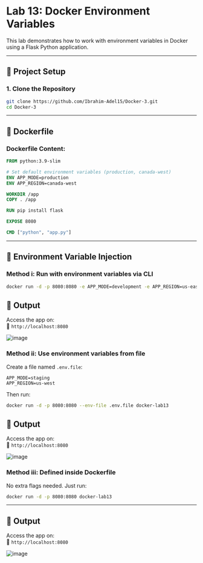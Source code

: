 # Lab 13: Docker Environment Variables

This lab demonstrates how to work with environment variables in Docker using a Flask Python application.

---

## 🔧 Project Setup

### 1. Clone the Repository
```bash
git clone https://github.com/Ibrahim-Adel15/Docker-3.git
cd Docker-3
```

---

## 🐳 Dockerfile

### Dockerfile Content:
```dockerfile
FROM python:3.9-slim

# Set default environment variables (production, canada-west)
ENV APP_MODE=production
ENV APP_REGION=canada-west

WORKDIR /app
COPY . /app

RUN pip install flask

EXPOSE 8080

CMD ["python", "app.py"]
```

---

## 🧪 Environment Variable Injection

### Method i: Run with environment variables via CLI
```bash
docker run -d -p 8080:8080 -e APP_MODE=development -e APP_REGION=us-east docker-lab13
```
## 🧪 Output

Access the app on:  
📍 `http://localhost:8080`

![image](https://github.com/user-attachments/assets/11eddb32-8ea0-441b-bab4-7092e7065bcb)

### Method ii: Use environment variables from file

Create a file named `.env.file`:
```
APP_MODE=staging
APP_REGION=us-west
```

Then run:
```bash
docker run -d -p 8080:8080 --env-file .env.file docker-lab13
```
## 🧪 Output

Access the app on:  
📍 `http://localhost:8080`

![image](https://github.com/user-attachments/assets/fa277af2-4bbf-4c72-b628-fa58609f0304)

### Method iii: Defined inside Dockerfile

No extra flags needed. Just run:
```bash
docker run -d -p 8080:8080 docker-lab13
```

---

## 🧪 Output

Access the app on:  
📍 `http://localhost:8080`

![image](https://github.com/user-attachments/assets/d88eb98d-4ab9-451c-83f7-40d06e615ae5)

